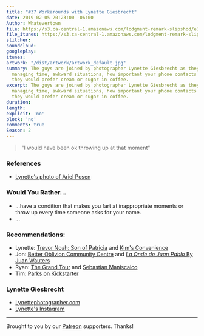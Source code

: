 ```yaml
---
title: "#37 Workarounds with Lynette Giesbrecht"
date: 2019-02-05 20:23:00 -06:00
Author: Whatevertown
file: https://s3.ca-central-1.amazonaws.com/lodgment-remark-slipshod/e37.mp3
file_itunes: https://s3.ca-central-1.amazonaws.com/lodgment-remark-slipshod/e37.m4a
stitcher: 
soundcloud: 
googleplay: 
itunes: 
artwork: "/dist/artwork/artwork_default.jpg"
summary: The guys are joined by photographer Lynette Giesbrecht as they talk about
  managing time, awkward situations, how important your phone contacts are, and whether
  they would prefer cream or sugar in coffee.
excerpt: The guys are joined by photographer Lynette Giesbrecht as they talk about
  managing time, awkward situations, how important your phone contacts are, and whether
  they would prefer cream or sugar in coffee.
duration: 
length: 
explicit: 'no'
block: 'no'
comments: true
Season: 2
---
```


> "I would have been ok throwing up at that moment"

### References
- [Lynette's photo of Ariel Posen](https://www.instagram.com/p/BsWHMHAn1bR/)

### Would You Rather…
- …​have a condition that makes you fart at inappropriate moments or throw up every time someone asks for your name.
- …

### Recommendations:
- Lynette: [Trevor Noah: Son of Patricia](https://www.netflix.com/ca/title/80239932) and [Kim's Convenience](https://www.cbc.ca/kimsconvenience/)
- Jon: [Better Oblivion Community Centre](https://open.spotify.com/album/5622zSt4RLqNSPShdqmWpj?si=705tkK20SmadvJPZ_yMa5Q)
and [*La Onde de Juan Pablo* By Juan Wauters](https://open.spotify.com/album/7vnOLMJbcoOeotQTWw2Gkx?si=n5ff0GoSRN6mNQIFpywk_w)
- Ryan: [The Grand Tour](https://www.amazon.com/gp/video/detail/B07KR8383J/) and [Sebastian Maniscalco](https://sebastianlive.com/home/)
- Tim: [Parks on Kickstarter](https://www.kickstarter.com/projects/keymastergames/parks-the-board-game)

### Lynette Giesbrecht
- [Lynettephotographer.com](https://www.lynettephotographer.com/)
- [Lynette's Instagram](https://www.instagram.com/lynette.photographer/)

---

Brought to you by our [Patreon](https://www.patreon.com/whatevertown) supporters. Thanks!
